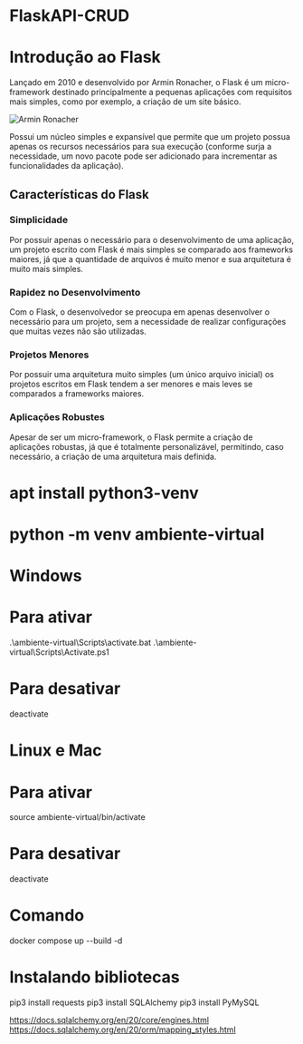 # FlaskAPI-CRUD
# Introdução ao Flask

Lançado em 2010 e desenvolvido por Armin Ronacher, o Flask é um micro-framework destinado principalmente a pequenas aplicações com requisitos mais simples, como por exemplo, a criação de um site básico.

![Armin Ronacher]((https://upload.wikimedia.org/wikipedia/commons/thumb/0/0f/Armin_Ronacher_in_August_2014.jpg/330px-Armin_Ronacher_in_August_2014.jpg))

Possui um núcleo simples e expansível que permite que um projeto possua apenas os recursos necessários para sua execução (conforme surja a necessidade, um novo pacote pode ser adicionado para incrementar as funcionalidades da aplicação).

## Características do Flask

### Simplicidade
Por possuir apenas o necessário para o desenvolvimento de uma aplicação, um projeto escrito com Flask é mais simples se comparado aos frameworks maiores, já que a quantidade de arquivos é muito menor e sua arquitetura é muito mais simples.

### Rapidez no Desenvolvimento
Com o Flask, o desenvolvedor se preocupa em apenas desenvolver o necessário para um projeto, sem a necessidade de realizar configurações que muitas vezes não são utilizadas.

### Projetos Menores
Por possuir uma arquitetura muito simples (um único arquivo inicial) os projetos escritos em Flask tendem a ser menores e mais leves se comparados a frameworks maiores.

### Aplicações Robustes
Apesar de ser um micro-framework, o Flask permite a criação de aplicações robustas, já que é totalmente personalizável, permitindo, caso necessário, a criação de uma arquitetura mais definida.

# apt install python3-venv

# python -m venv ambiente-virtual

# Windows
# Para ativar
.\ambiente-virtual\Scripts\activate.bat
.\ambiente-virtual\Scripts\Activate.ps1
# Para desativar
deactivate

# Linux e Mac
# Para ativar
source ambiente-virtual/bin/activate
# Para desativar
deactivate

# Comando
docker compose up --build -d

# Instalando bibliotecas
pip3 install requests
pip3 install SQLAlchemy
pip3 install PyMySQL

https://docs.sqlalchemy.org/en/20/core/engines.html
https://docs.sqlalchemy.org/en/20/orm/mapping_styles.html
